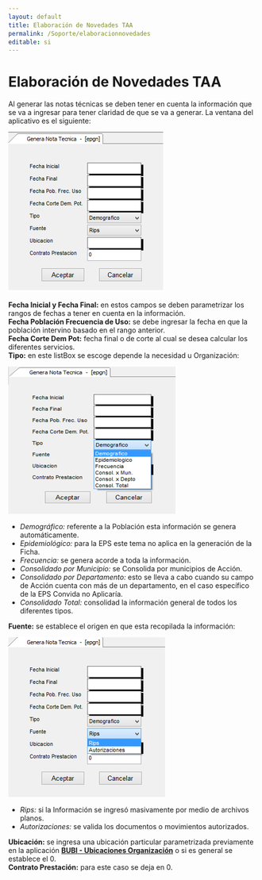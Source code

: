 ```yaml
---
layout: default
title: Elaboración de Novedades TAA
permalink: /Soporte/elaboracionnovedades
editable: si
---
```


# Elaboración de Novedades TAA

Al generar las notas técnicas se deben tener en cuenta la información que se va a ingresar para tener claridad de que se va a generar. La ventana del aplicativo es el siguiente:  

![](epgn.png)

**Fecha Inicial y Fecha Final:** en estos campos se deben parametrizar los rangos de fechas a tener en cuenta en la información.  
**Fecha Población Frecuencia de Uso:** se debe ingresar la fecha en que la población intervino basado en el rango anterior.  
**Fecha Corte  Dem Pot:** fecha final o de corte al cual se desea calcular los diferentes servicios.  
**Tipo:** en este listBox se escoge depende la necesidad u Organización:  

![](epgn1.png)

* _Demográfico:_ referente a la Población esta información se genera automáticamente.  
* _Epidemiológico:_ para la EPS este tema no aplica en la generación de la Ficha.  
* _Frecuencia:_ se genera acorde a toda la información.  
* _Consolidado por Municipio:_ se Consolida por municipios de Acción.  
* _Consolidado por Departamento:_ esto se lleva a cabo cuando su campo de Acción cuenta con más de un departamento, en el caso específico de la EPS Convida no Aplicaría.  
* _Consolidado Total:_ consolidad la información general de todos los diferentes tipos.  

**Fuente:** se establece el origen en que esta recopilada la información:  

![](epgn2.png)

* _Rips:_ si la Información se ingresó masivamente por medio de archivos planos.  
* _Autorizaciones:_ se valida los documentos o movimientos autorizados.  

**Ubicación:** se ingresa una ubicación particular parametrizada previamente en la aplicación [**BUBI - Ubicaciones Organización**](http://docs.oasiscom.com/Operacion/common/borgan/bubi) o si es general se establece el 0.  
**Contrato Prestación:** para este caso se deja en 0.  

